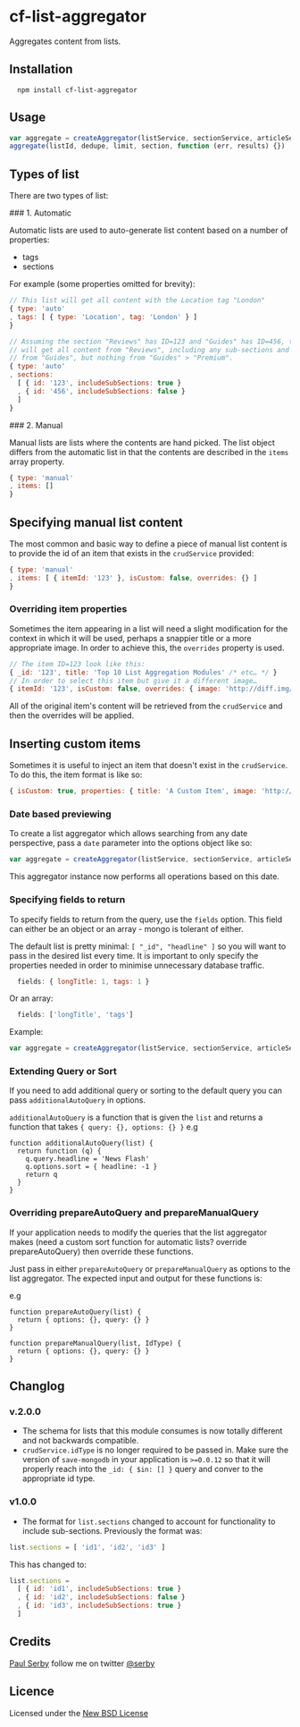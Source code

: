 # cf-list-aggregator

Aggregates content from lists.

## Installation

      npm install cf-list-aggregator

## Usage

```js
var aggregate = createAggregator(listService, sectionService, articleService, { logger: logger })
aggregate(listId, dedupe, limit, section, function (err, results) {})
```

## Types of list
There are two types of list:

### 1. Automatic

Automatic lists are used to auto-generate list content based on a number of properties:

- tags
- sections

For example (some properties omitted for brevity):

```js
// This list will get all content with the Location tag "London"
{ type: 'auto'
, tags: [ { type: 'Location', tag: 'London' } ]
}
```

```js
// Assuming the section "Reviews" has ID=123 and "Guides" has ID=456, this list
// will get all content from "Reviews", including any sub-sections and all content
// from "Guides", but nothing from "Guides" > "Premium".
{ type: 'auto'
, sections:
  [ { id: '123', includeSubSections: true }
  , { id: '456', includeSubSections: false }
  ]
}
```

### 2. Manual

Manual lists are lists where the contents are hand picked. The list object differs
from the automatic list in that the contents are described in the `items` array property.

```js
{ type: 'manual'
, items: []
}
```

## Specifying manual list content

The most common and basic way to define a piece of manual list content is to
provide the id of an item that exists in the `crudService` provided:

```js
{ type: 'manual'
, items: [ { itemId: '123' }, isCustom: false, overrides: {} ]
}
```

### Overriding item properties

Sometimes the item appearing in a list will need a slight modification for the context in
which it will be used, perhaps a snappier title or a more appropriate image. In order to achieve
this, the `overrides` property is used.

```js
// The item ID=123 look like this:
{ _id: '123', title: 'Top 10 List Aggregation Modules' /* etc… */ }
// In order to select this item but give it a different image…
{ itemId: '123', isCustom: false, overrides: { image: 'http://diff.img/123' } }
```

All of the original item's content will be retrieved from the `crudService` and then the
overrides will be applied.

## Inserting custom items

Sometimes it is useful to inject an item that doesn't exist in the `crudService`. To do this,
the item format is like so:

```js
{ isCustom: true, properties: { title: 'A Custom Item', image: 'http://notinthe.db' /* etc… */ } }
```

### Date based previewing

To create a list aggregator which allows searching from any date perspective, pass a `date` parameter into the options object like so:

```js
var aggregate = createAggregator(listService, sectionService, articleService, { logger: logger, date: new Date() })
```

This aggregator instance now performs all operations based on this date.

### Specifying fields to return

To specify fields to return from the query, use the `fields` option. This field can either be an object or an array - mongo is tolerant of either.

The default list is pretty minimal: `[ "_id", "headline" ]` so you will want to pass in the desired list every time. It is important to
only specify the properties needed in order to minimise unnecessary database traffic.

```js
  fields: { longTitle: 1, tags: 1 }
```

Or an array:
```js
  fields: ['longTitle', 'tags']
```

Example:
```js
var aggregate = createAggregator(listService, sectionService, articleService, { logger: logger, fields: { longTitle: 1 } })
```

### Extending Query or Sort

If you need to add additional query or sorting to the default query you can pass `additionalAutoQuery` in options.

`additionalAutoQuery` is a function that is given the `list` and returns a function that takes `{ query: {}, options: {} }`
e.g

```
function additionalAutoQuery(list) {
  return function (q) {
    q.query.headline = 'News Flash'
    q.options.sort = { headline: -1 }
    return q
  }
}
```

### Overriding prepareAutoQuery and prepareManualQuery

If your application needs to modify the queries that the list aggregator makes (need a custom sort function for automatic lists? override prepareAutoQuery) then override these functions.

Just pass in either `prepareAutoQuery` or `prepareManualQuery` as options to the list aggregator.
The expected input and output for these functions is:

e.g

```
function prepareAutoQuery(list) {
  return { options: {}, query: {} }
}
```

```
function prepareManualQuery(list, IdType) {
  return { options: {}, query: {} }
}
```


## Changlog

### v.2.0.0

- The schema for lists that this module consumes is now totally different and not backwards compatible.
- `crudService.idType` is no longer required to be passed in. Make sure the version of `save-mongodb`
in your application is `>=0.0.12` so that it will properly reach into the `_id: { $in: [] }` query
and conver to the appropriate id type.

### v1.0.0

- The format for `list.sections` changed to account for functionality to include
sub-sections. Previously the format was:

```js
list.sections = [ 'id1', 'id2', 'id3' ]
```

This has changed to:

```js
list.sections =
  [ { id: 'id1', includeSubSections: true }
  , { id: 'id2', includeSubSections: false }
  , { id: 'id3', includeSubSections: true }
  ]
```


## Credits
[Paul Serby](https://github.com/serby/) follow me on twitter [@serby](http://twitter.com/serby)

## Licence
Licensed under the [New BSD License](http://opensource.org/licenses/bsd-license.php)

